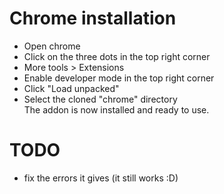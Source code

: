 # Chrome installation
- Open chrome
- Click on the three dots in the top right corner
- More tools > Extensions
- Enable developer mode in the top right corner
- Click "Load unpacked"
- Select the cloned "chrome" directory <br>
The addon is now installed and ready to use.

# TODO
- fix the errors it gives (it still works :D)
